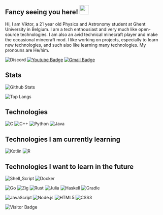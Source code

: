 ## Fancy seeing you here! <img src="https://raw.githubusercontent.com/aemmadi/aemmadi/master/wave.gif" width="30px">
Hi, I am Viktor, a 21 year old Physics and Astronomy student at Ghent University in Belgium. I am a tech enthousiast and very much like open-source technologies. I am also an avid technical minecraft player and make the occasional minecraft mod. I like working on projects, especially to learn new technologies, and such also like learning many technologies. My pronouns are He/him.

![Discord](https://img.shields.io/badge/-Viktor40-7289DA?style=flat-square&logo=Discord&logoColor=white)
[![Youtube Badge](https://img.shields.io/badge/-Viktor40-darkred?style=flat-square&logo=youtube&logoColor=white&link=https://www.youtube.com/c/Viktor40)](https://www.youtube.com/c/Viktor40)
[![Gmail Badge](https://img.shields.io/badge/-viktorvn40@gmail.com-c14438?style=flat-square&logo=Gmail&logoColor=white&link=mailto:viktorvn40@gmail.com)](mailto:viktorvn40@gmail.com)

## Stats

![Github Stats](https://github-readme-stats.vercel.app/api?username=Viktor40&count_private=true&show_icons=true&include_all_commits=true&theme=radical)

![Top Langs](https://github-readme-stats.vercel.app/api/top-langs/?username=Viktor40&hide=TeX&theme=radical)

## Technologies

![C](https://img.shields.io/badge/C-83a598?style=for-the-badge&logo=c&logoColor=white)
![C++](https://img.shields.io/badge/C%2B%2B-00599C?style=for-the-badge&logo=c%2B%2B&logoColor=white)
![Python](https://img.shields.io/badge/Python-14354C?style=for-the-badge&logo=python&logoColor=white)
![Java](https://img.shields.io/badge/Java-d65d0e?style=for-the-badge&logo=java&logoColor=white)

## Technologies I am currently learning

![Kotlin](https://img.shields.io/badge/Kotlin-E37456?style=for-the-badge&logo=Kotlin&logoColor=white)
![R](https://img.shields.io/badge/R-blue?style=for-the-badge&logo=R&logoColor=white)

## Technologies I want to learn in the future

![Shell_Script](https://img.shields.io/badge/Shell_Script-121011?style=for-the-badge&logo=gnu-bash&logoColor=white)
![Docker](https://img.shields.io/badge/Docker-2CA5E0?style=for-the-badge&logo=docker&logoColor=white)

![Go](https://img.shields.io/badge/Go-00ADD8?style=for-the-badge&logo=go&logoColor=white)
![Zig](https://img.shields.io/badge/Zig-f7a41d?style=for-the-badge&logo=zig&logoColor=white)
![Rust](https://img.shields.io/badge/Rust-262626?style=for-the-badge&logo=rust&logoColor=white)
![Julia](https://img.shields.io/badge/Julia-purple?style=for-the-badge&logo=julia&logoColor=white)
![Haskell](https://img.shields.io/badge/Haskell-b45bff?style=for-the-badge&logo=Haskell&logoColor=white)
![Gradle](https://img.shields.io/badge/Gradle-0abfac?style=for-the-badge&logo=gradle&logoColor=white)

![JavaScript](https://img.shields.io/badge/JavaScript-F7DF1E?style=for-the-badge&logo=javascript&logoColor=white)
![Node.js](https://img.shields.io/badge/Node.js-43853D?style=for-the-badge&logo=node.js&logoColor=white)
![HTML5](https://img.shields.io/badge/HTML5-E34F26?style=for-the-badge&logo=html5&logoColor=white)
![CSS3](https://img.shields.io/badge/CSS3-1572B6?style=for-the-badge&logo=css3)



![Visitor Badge](https://visitor-badge.laobi.icu/badge?page_id=Viktor40.Viktor40)
